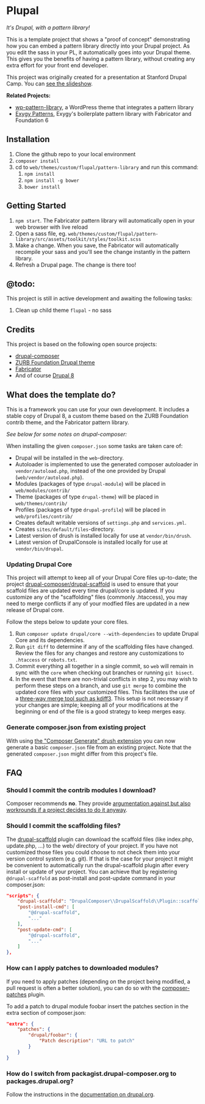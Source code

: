 # Plupal
_It's Drupal, with a pattern library!_

This is a template project that shows a "proof of concept" demonstrating how you can embed a pattern library directly into your Drupal project.  As you edit the sass in your PL, it automatically goes into your Drupal theme.  This gives you the benefits of having a pattern library, without creating any extra effort for your front end developer.

This project was originally created for a presentation at Stanford Drupal Camp.  You can [see the slideshow](https://docs.google.com/presentation/d/1Q8PTdIV2MfNWbgIPI4FaosAbxnquHTyOQFdSNt_g5hc/edit?usp=sharing).

**Related Projects:** 
* [wp-pattern-library](https://github.com/Exygy/wp-pattern-library), a WordPress theme that integrates a pattern library
* [Exygy Patterns](https://github.com/exygy-design/exygy-patterns-f6), Exygy's boilerplate pattern library with Fabricator and Foundation 6

## Installation
1. Clone the github repo to your local environment
1. `composer install`
1. cd to `web/themes/custom/flupal/pattern-library` and run this command:
    1. `npm install`
    1. `npm install -g bower`
    1. `bower install`
    
## Getting Started
1. `npm start`.  The Fabricator pattern library will automatically open in your web browser with live reload
1. Open a sass file, eg. `web/themes/custom/flupal/pattern-library/src/assets/toolkit/styles/toolkit.scss`
1. Make a change.  When you save, the Fabricator will automatically recompile your sass and you'll see the change instantly in the pattern library.
1. Refresh a Drupal page.  The change is there too!
    
## @todo:
This project is still in active development and awaiting the following tasks:
1. Clean up child theme `flupal` - no sass

## Credits
This project is based on the following open source projects:
* [drupal-composer](https://github.com/drupal-composer/drupal-project)
* [ZURB Foundation Drupal theme](https://www.drupal.org/project/zurb_foundation)
* [Fabricator](https://fbrctr.github.io/)
* And of course [Drupal 8](http://drupal.org)

## What does the template do?

This is a framework you can use for your own development.  It includes a stable copy of Drupal 8, a custom theme based on the ZURB Foundation contrib theme, and the Fabricator pattern library.

_See below for some notes on drupal-composer:_

When installing the given `composer.json` some tasks are taken care of:

* Drupal will be installed in the `web`-directory.
* Autoloader is implemented to use the generated composer autoloader in `vendor/autoload.php`,
  instead of the one provided by Drupal (`web/vendor/autoload.php`).
* Modules (packages of type `drupal-module`) will be placed in `web/modules/contrib/`
* Theme (packages of type `drupal-theme`) will be placed in `web/themes/contrib/`
* Profiles (packages of type `drupal-profile`) will be placed in `web/profiles/contrib/`
* Creates default writable versions of `settings.php` and `services.yml`.
* Creates `sites/default/files`-directory.
* Latest version of drush is installed locally for use at `vendor/bin/drush`.
* Latest version of DrupalConsole is installed locally for use at `vendor/bin/drupal`.

### Updating Drupal Core

This project will attempt to keep all of your Drupal Core files up-to-date; the 
project [drupal-composer/drupal-scaffold](https://github.com/drupal-composer/drupal-scaffold) 
is used to ensure that your scaffold files are updated every time drupal/core is 
updated. If you customize any of the "scaffolding" files (commonly .htaccess), 
you may need to merge conflicts if any of your modfied files are updated in a 
new release of Drupal core.

Follow the steps below to update your core files.

1. Run `composer update drupal/core --with-dependencies` to update Drupal Core and its dependencies.
1. Run `git diff` to determine if any of the scaffolding files have changed. 
   Review the files for any changes and restore any customizations to 
  `.htaccess` or `robots.txt`.
1. Commit everything all together in a single commit, so `web` will remain in
   sync with the `core` when checking out branches or running `git bisect`.
1. In the event that there are non-trivial conflicts in step 2, you may wish 
   to perform these steps on a branch, and use `git merge` to combine the 
   updated core files with your customized files. This facilitates the use 
   of a [three-way merge tool such as kdiff3](http://www.gitshah.com/2010/12/how-to-setup-kdiff-as-diff-tool-for-git.html). This setup is not necessary if your changes are simple; 
   keeping all of your modifications at the beginning or end of the file is a 
   good strategy to keep merges easy.

### Generate composer.json from existing project

With using [the "Composer Generate" drush extension](https://www.drupal.org/project/composer_generate)
you can now generate a basic `composer.json` file from an existing project. Note
that the generated `composer.json` might differ from this project's file.


## FAQ

### Should I commit the contrib modules I download?

Composer recommends **no**. They provide [argumentation against but also 
workrounds if a project decides to do it anyway](https://getcomposer.org/doc/faqs/should-i-commit-the-dependencies-in-my-vendor-directory.md).

### Should I commit the scaffolding files?

The [drupal-scaffold](https://github.com/drupal-composer/drupal-scaffold) plugin can download the scaffold files (like
index.php, update.php, …) to the web/ directory of your project. If you have not customized those files you could choose
to not check them into your version control system (e.g. git). If that is the case for your project it might be
convenient to automatically run the drupal-scaffold plugin after every install or update of your project. You can
achieve that by registering `@drupal-scaffold` as post-install and post-update command in your composer.json:

```json
"scripts": {
    "drupal-scaffold": "DrupalComposer\\DrupalScaffold\\Plugin::scaffold",
    "post-install-cmd": [
        "@drupal-scaffold",
        "..."
    ],
    "post-update-cmd": [
        "@drupal-scaffold",
        "..."
    ]
},
```
### How can I apply patches to downloaded modules?

If you need to apply patches (depending on the project being modified, a pull 
request is often a better solution), you can do so with the 
[composer-patches](https://github.com/cweagans/composer-patches) plugin.

To add a patch to drupal module foobar insert the patches section in the extra 
section of composer.json:
```json
"extra": {
    "patches": {
        "drupal/foobar": {
            "Patch description": "URL to patch"
        }
    }
}
```
### How do I switch from packagist.drupal-composer.org to packages.drupal.org?

Follow the instructions in the [documentation on drupal.org](https://www.drupal.org/docs/develop/using-composer/using-packagesdrupalorg).
